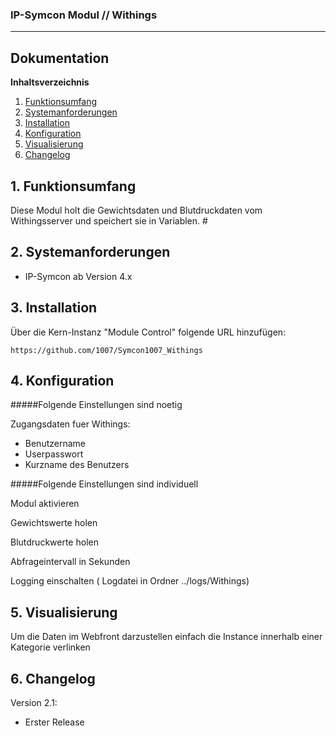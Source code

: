 ### IP-Symcon Modul // Withings
---
## Dokumentation

**Inhaltsverzeichnis**

1. [Funktionsumfang](#1-funktionsumfang) 
2. [Systemanforderungen](#2-systemanforderungen)
3. [Installation](#3-installation)
4. [Konfiguration](#4-konfiguration)
5. [Visualisierung](#5-visualisierung)
6. [Changelog](#6-changelog) 

## 1. Funktionsumfang
Diese Modul holt die Gewichtsdaten und Blutdruckdaten vom Withingsserver
und speichert sie in Variablen.
                                                                                                                  #
## 2. Systemanforderungen
- IP-Symcon ab Version 4.x

## 3. Installation
Über die Kern-Instanz "Module Control" folgende URL hinzufügen:

`https://github.com/1007/Symcon1007_Withings`

## 4. Konfiguration
#####Folgende Einstellungen sind noetig

Zugangsdaten fuer Withings:
- Benutzername
- Userpasswort
- Kurzname des Benutzers
    
#####Folgende Einstellungen sind individuell

Modul aktivieren

Gewichtswerte holen

Blutdruckwerte holen

Abfrageintervall in Sekunden

Logging einschalten ( Logdatei in Ordner ../logs/Withings)

## 5. Visualisierung
Um die Daten im Webfront darzustellen einfach die Instance innerhalb einer
Kategorie verlinken

## 6. Changelog
Version 2.1:
  - Erster Release

